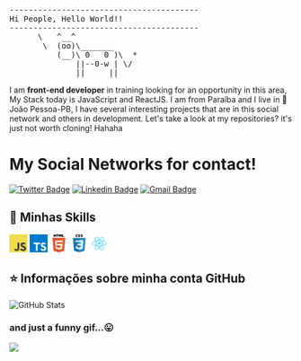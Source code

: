 <pre>
----------------------------------------
<span>Hi People, Hello World!!</span>
----------------------------------------
      \   ^__^
       \  (oo)\_______
          (__)\ 0   0 )\  *
              ||--0-w | \/
              ||     ||
</pre>

I am **front-end developer** in training looking for an opportunity in this area, My Stack today is JavaScript and ReactJS.
I am from Paraíba and I live in 📍 João Pessoa-PB, I have several interesting projects that are in this social network and others in development.
Let's take a look at my repositories? it's just not worth cloning! Hahaha

# My Social Networks for contact!
[![Twitter Badge](https://img.shields.io/badge/-@keviferreiradev-6633cc?style=flat-square&labelColor=6633cc&logo=twitter&logoColor=white&link=https://twitter.com/keviferreiradev)](https://twitter.com/keviferreiradev) 
[![Linkedin Badge](https://img.shields.io/badge/-Kevin%20Ferreira-6633cc?style=flat-square&logo=Linkedin&logoColor=white&link=https://www.linkedin.com/in/kevinferreiradev/)](https://www.linkedin.com/in/keviferreiradev/) 
[![Gmail Badge](https://img.shields.io/badge/-ferreirakevin325@gmail.com-6633cc?style=flat-square&logo=Gmail&logoColor=white&link=mailto:ferreirakevin325@gmail.com)](mailto:ferreirakevin325@gmail.com)

## 🚀 Minhas Skills

<code><img height="32" src="https://raw.githubusercontent.com/github/explore/80688e429a7d4ef2fca1e82350fe8e3517d3494d/topics/javascript/javascript.png" alt="Javascript"/></code>
<code><img height="32" src="https://raw.githubusercontent.com/github/explore/80688e429a7d4ef2fca1e82350fe8e3517d3494d/topics/typescript/typescript.png" alt="Typescript"/></code>
<code><img height="32" src="https://raw.githubusercontent.com/github/explore/80688e429a7d4ef2fca1e82350fe8e3517d3494d/topics/html/html.png" alt="HTML5"/></code>
<code><img height="32" src="https://raw.githubusercontent.com/github/explore/80688e429a7d4ef2fca1e82350fe8e3517d3494d/topics/css/css.png" alt="CSS"/></code>
<code><img height="32" src="https://raw.githubusercontent.com/github/explore/80688e429a7d4ef2fca1e82350fe8e3517d3494d/topics/react/react.png" alt="React"/></code>



## ⭐ Informações sobre minha conta GitHub
![GitHub Stats](https://github-readme-stats.vercel.app/api?username=kevinferreiradev&show_icons=true)

### and just a funny gif...😛
![](https://media.giphy.com/media/13GIgrGdslD9oQ/giphy.gif)

